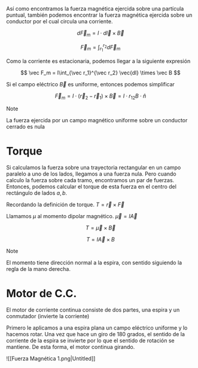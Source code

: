 Así como encontramos la fuerza magnética ejercida sobre una partícula puntual, también podemos encontrar la fuerza magnética ejercida sobre un conductor por el cual circula una corriente.

$$
d\vec F_m = I \cdot d\vec l \times\vec B
$$

$$
\vec F_m = \int_{r_1}^{r_2} d\vec F_m
$$

Como la corriente es estacionaria, podemos llegar a la siguiente expresión

$$
\vec F_m = I\int_{\vec r_1}^{\vec r_2} \vec{dl} \times \vec B
$$

Si el campo eléctrico $\vec B$ es uniforme, entonces podemos simplificar

$$
\vec F_m = I\cdot \big(\vec r_2 - \vec r_1\big) \times \vec B = I \cdot  r_{12} B \cdot \hat n
$$

> [!note]
> La fuerza ejercida por un campo magnético uniforme sobre un conductor cerrado es nula


# Torque

Si calculamos la fuerza sobre una trayectoria rectangular en un campo paralelo a uno de los lados, llegamos a una fuerza nula. Pero cuando calculo la fuerza sobre cada tramo, encontramos un par de fuerzas. Entonces, podemos calcular el torque de esta fuerza en el centro del rectángulo de lados $a, b$.

Recordando la definición de torque. $T = \vec r \times \vec F$

Llamamos $\mu$ al momento dipolar magnético. $\vec \mu = I\vec A$

$$
T = \vec \mu \times \vec B
$$

$$
T = I\vec A \times B
$$

> [!note]
> El momento tiene dirección normal a la espira, con sentido siguiendo la regla de la mano derecha.


# Motor de C.C.

El motor de corriente continua consiste de dos partes, una espira y un conmutador (invierte la corriente)

Primero le aplicamos a una espira plana un campo eléctrico uniforme y lo hacemos rotar. Una vez que hace un giro de 180 grados, el sentido de la corriente de la espira se invierte por lo que el sentido de rotación se mantiene. De esta forma, el motor continua girando.

![[Fuerza Magnética 1.png|Untitled]]